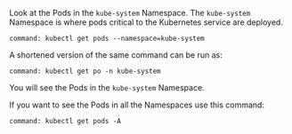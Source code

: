Look at the Pods in the `kube-system` Namespace.  The `kube-system` Namespace is where pods critical to the Kubernetes service are deployed.

```terminal:execute
command: kubectl get pods --namespace=kube-system
```

A shortened version of the same command can be run as:

```terminal:execute
command: kubectl get po -n kube-system
```

You will see the Pods in the `kube-system` Namespace.

If you want to see the Pods in all the Namespaces use this command:

```terminal:execute
command: kubectl get pods -A
```
